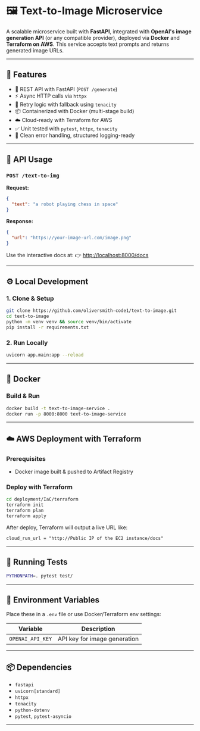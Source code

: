 # 🖼️ Text-to-Image Microservice

A scalable microservice built with **FastAPI**, integrated with **OpenAI's image generation API** (or any compatible provider), deployed via **Docker** and **Terraform on AWS**.
This service accepts text prompts and returns generated image URLs.

---

## 🚀 Features

* 🔌 REST API with FastAPI (`POST /generate`)
* ⚡ Async HTTP calls via `httpx`
* 🔁 Retry logic with fallback using `tenacity`
* 📦 Containerized with Docker (multi-stage build)
* ☁️ Cloud-ready with Terraform for AWS 
* ✅ Unit tested with `pytest`, `httpx`, `tenacity`
* 🔧 Clean error handling, structured logging-ready

---

## 🥪 API Usage

### `POST /text-to-img`

**Request:**

```json
{
  "text": "a robot playing chess in space"
}
```

**Response:**

```json
{
  "url": "https://your-image-url.com/image.png"
}
```

Use the interactive docs at:
👉 [http://localhost:8000/docs](http://localhost:8000/docs)

---

## ⚙️ Local Development

### 1. Clone & Setup

```bash
git clone https://github.com/oliversmith-code1/text-to-image.git
cd text-to-image
python -m venv venv && source venv/bin/activate
pip install -r requirements.txt
```

### 2. Run Locally

```bash
uvicorn app.main:app --reload
```

---

## 📣 Docker

### Build & Run

```bash
docker build -t text-to-image-service .
docker run -p 8000:8000 text-to-image-service
```

---

## ☁️ AWS Deployment with Terraform

### Prerequisites

* Docker image built & pushed to Artifact Registry

### Deploy with Terraform

```bash
cd deployment/IaC/terraform
terraform init
terraform plan
terraform apply 
```

After deploy, Terraform will output a live URL like:

```text
cloud_run_url = "http://Public IP of the EC2 instance/docs"
```

---

## 🥪 Running Tests

```bash
PYTHONPATH=. pytest test/
```

---

## 🔐 Environment Variables

Place these in a `.env` file or use Docker/Terraform env settings:

| Variable         | Description                  |
| ---------------- | ---------------------------- |
| `OPENAI_API_KEY` | API key for image generation |

---

## 📦 Dependencies

* `fastapi`
* `uvicorn[standard]`
* `httpx`
* `tenacity`
* `python-dotenv`
* `pytest`, `pytest-asyncio`

---
